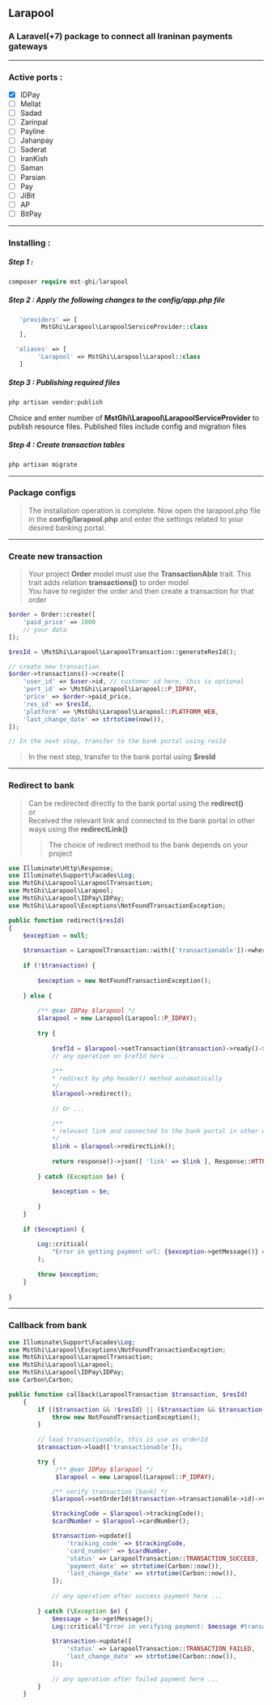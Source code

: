## Larapool

### A **Laravel(+7)** package to connect all Iraninan payments gateways

---

### **Active ports** :

- [x] IDPay
- [ ] Mellat
- [ ] Sadad
- [ ] Zarinpal
- [ ] Payline
- [ ] Jahanpay
- [ ] Saderat
- [ ] IranKish
- [ ] Saman
- [ ] Parsian
- [ ] Pay
- [ ] JiBit
- [ ] AP
- [ ] BitPay

---

### **Installing** :

##### Step 1 :

```php
composer require mst-ghi/larapool
```

##### Step 2 : Apply the following changes to the config/app.php file

```php
   'providers' => [
         MstGhi\Larapool\LarapoolServiceProvider::class
   ],

  'aliases' => [
        'Larapool' => MstGhi\Larapool\Larapool::class
   ]
```

##### Step 3 : Publishing required files

```php
php artisan vendor:publish 
```
Choice and enter number of **MstGhi\Larapool\LarapoolServiceProvider** to publish resource files.
Published files include config and migration files

##### Step 4 : Create transaction tables

```php
php artisan migrate
```

---

### Package configs

>The installation operation is complete. Now open the larapool.php file in the **config/larapool.php** and enter the
>settings related to your desired banking portal.

---

### Create new transaction

> Your project **Order** model must use the **TransactionAble** trait. This trait adds relation **transactions()** to order model <br>
> You have to register the order and then create a transaction for that order

```php
$order = Order::create([
    'paid_price' => 1000
    // your data
]);

$resId = \MstGhi\Larapool\LarapoolTransaction::generateResId();

// create new transaction
$order->transactions()->create([
    'user_id' => $user->id, // customer id here, this is optional
    'port_id' => \MstGhi\Larapool\Larapool::P_IDPAY,
    'price' => $order->paid_price,
    'res_id' => $resId,
    'platform' => \MstGhi\Larapool\Larapool::PLATFORM_WEB,
    'last_change_date' => strtotime(now()),
]);

// In the next step, transfer to the bank portal using resId
```

>In the next step, transfer to the bank portal using **$resId**

---

### Redirect to bank

> Can be redirected directly to the bank portal using the **redirect()** <br>
> or<br>
> Received the relevant link and connected to the bank portal in other ways using the **redirectLink()** <br>
>> The choice of redirect method to the bank depends on your project
```php
use Illuminate\Http\Response;
use Illuminate\Support\Facades\Log;
use MstGhi\Larapool\LarapoolTransaction;
use MstGhi\Larapool\Larapool;
use MstGhi\Larapool\IDPay\IDPay;
use MstGhi\Larapool\Exceptions\NotFoundTransactionException;

public function redirect($resId)
{
    $exception = null;
    
    $transaction = LarapoolTransaction::with(['transactionable'])->where('res_id', $resId)->first();
    
    if (!$transaction) {
    
        $exception = new NotFoundTransactionException();
        
    } else {
    
        /** @var IDPay $larapool */
        $larapool = new Larapool(Larapool::P_IDPAY);
        
        try {
        
            $refId = $larapool->setTransaction($transaction)->ready()->refId();
            // any operation on $refId here ...
        
            /**
            * redirect by php header() method automatically 
            */
            $larapool->redirect();
            
            // Or ...
            
            /**
            * relevant link and connected to the bank portal in other ways
            */
            $link = $larapool->redirectLink();
            
            return response()->json([ 'link' => $link ], Response::HTTP_OK);
            
        } catch (Exception $e) {
        
            $exception = $e;
            
        }
    }
        
    if ($exception) {
    
        Log::critical(
            "Error in getting payment url: {$exception->getMessage()} #transactionId: {$transaction->id}"
        );
        
        throw $exception;
    }
    
}

```

---

### Callback from bank

```php
use Illuminate\Support\Facades\Log;
use MstGhi\Larapool\Exceptions\NotFoundTransactionException;
use MstGhi\Larapool\LarapoolTransaction;
use MstGhi\Larapool\Larapool;
use MstGhi\Larapool\IDPay\IDPay;
use Carbon\Carbon;

public function callback(LarapoolTransaction $transaction, $resId)
    {
        if (($transaction && !$resId) || ($transaction && $transaction->res_id != $resId)) {
            throw new NotFoundTransactionException();
        }
        
        // load transactionable, this is use as orderId
        $transaction->load(['transactionable']);

        try {
             /** @var IDPay $larapool */
             $larapool = new Larapool(Larapool::P_IDPAY);

            /** verify transaction [bank] */
            $larapool->setOrderId($transaction->transactionable->id)->verify($transaction);

            $trackingCode = $larapool->trackingCode();
            $cardNumber = $larapool->cardNumber();

            $transaction->update([
                'tracking_code' => $trackingCode,
                'card_number' => $cardNumber,
                'status' => LarapoolTransaction::TRANSACTION_SUCCEED,
                'payment_date' => strtotime(Carbon::now()),
                'last_change_date' => strtotime(Carbon::now()),
            ]);
            
            // any operation after success payment here ...
            
        } catch (\Exception $e) {
            $message = $e->getMessage();
            Log::critical("Error in verifying payment: $message #transactionId: {$transaction->id}");
           
            $transaction->update([
                'status' => LarapoolTransaction::TRANSACTION_FAILED,
                'last_change_date' => strtotime(Carbon::now()),
            ]);
            
            // any operation after failed payment here ...
        }
    }

```
